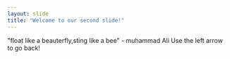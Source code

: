 ```yaml
---
layout: slide
title: "Welcome to our second slide!"
---
```

"float like a beauterfly,sting like a bee" - muhammad Ali
Use the left arrow to go back!
